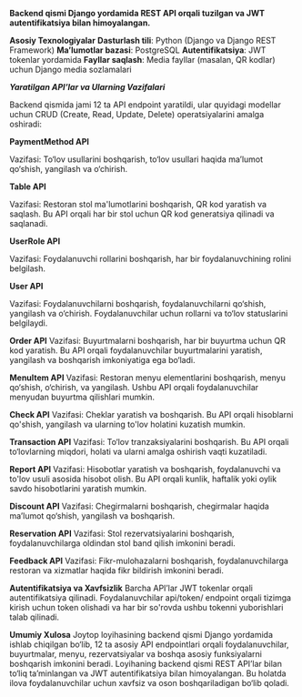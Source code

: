 **Backend qismi Django yordamida REST API orqali tuzilgan va JWT autentifikatsiya bilan himoyalangan.**

**Asosiy Texnologiyalar**
**Dasturlash tili**: Python (Django va Django REST Framework)
**Ma’lumotlar bazasi**: PostgreSQL
**Autentifikatsiya**: JWT tokenlar yordamida
**Fayllar saqlash**: Media fayllar (masalan, QR kodlar) uchun Django media sozlamalari


***Yaratilgan API’lar va Ularning Vazifalari***

Backend qismida jami 12 ta API endpoint yaratildi, ular quyidagi modellar uchun CRUD (Create, Read, Update, Delete) operatsiyalarini amalga oshiradi:

**PaymentMethod API**

Vazifasi: To‘lov usullarini boshqarish, to‘lov usullari haqida ma’lumot qo‘shish, yangilash va o‘chirish.

**Table API**

Vazifasi: Restoran stol ma'lumotlarini boshqarish, QR kod yaratish va saqlash. Bu API orqali har bir stol uchun QR kod generatsiya qilinadi va saqlanadi.

**UserRole API**

Vazifasi: Foydalanuvchi rollarini boshqarish, har bir foydalanuvchining rolini belgilash.

**User API**

Vazifasi: Foydalanuvchilarni boshqarish, foydalanuvchilarni qo‘shish, yangilash va o‘chirish. Foydalanuvchilar uchun rollarni va to‘lov statuslarini belgilaydi.

**Order API**
Vazifasi: Buyurtmalarni boshqarish, har bir buyurtma uchun QR kod yaratish. Bu API orqali foydalanuvchilar buyurtmalarini yaratish, yangilash va boshqarish imkoniyatiga ega bo‘ladi.

**MenuItem API**
Vazifasi: Restoran menyu elementlarini boshqarish, menyu qo‘shish, o‘chirish, va yangilash. Ushbu API orqali foydalanuvchilar menyudan buyurtma qilishlari mumkin.

**Check API**
Vazifasi: Cheklar yaratish va boshqarish. Bu API orqali hisoblarni qo'shish, yangilash va ularning to'lov holatini kuzatish mumkin.

**Transaction API**
Vazifasi: To‘lov tranzaksiyalarini boshqarish. Bu API orqali to‘lovlarning miqdori, holati va ularni amalga oshirish vaqti kuzatiladi.

**Report API**
Vazifasi: Hisobotlar yaratish va boshqarish, foydalanuvchi va to'lov usuli asosida hisobot olish. Bu API orqali kunlik, haftalik yoki oylik savdo hisobotlarini yaratish mumkin.

**Discount API**
Vazifasi: Chegirmalarni boshqarish, chegirmalar haqida ma’lumot qo‘shish, yangilash va boshqarish.

**Reservation API**
Vazifasi: Stol rezervatsiyalarini boshqarish, foydalanuvchilarga oldindan stol band qilish imkonini beradi.

**Feedback API**
Vazifasi: Fikr-mulohazalarni boshqarish, foydalanuvchilarga restoran va xizmatlar haqida fikr bildirish imkonini beradi.

**Autentifikatsiya va Xavfsizlik**
Barcha API’lar JWT tokenlar orqali autentifikatsiya qilinadi. Foydalanuvchilar api/token/ endpoint orqali tizimga kirish uchun token olishadi va har bir so'rovda ushbu tokenni yuborishlari talab qilinadi.

**Umumiy Xulosa**
Joytop loyihasining backend qismi Django yordamida ishlab chiqilgan bo‘lib, 12 ta asosiy API endpointlari orqali foydalanuvchilar, buyurtmalar, menyu, rezervatsiyalar va boshqa asosiy funksiyalarni boshqarish imkonini beradi. Loyihaning backend qismi REST API’lar bilan to‘liq ta’minlangan va JWT autentifikatsiya bilan himoyalangan. Bu holatda ilova foydalanuvchilar uchun xavfsiz va oson boshqariladigan bo‘lib qoladi.
